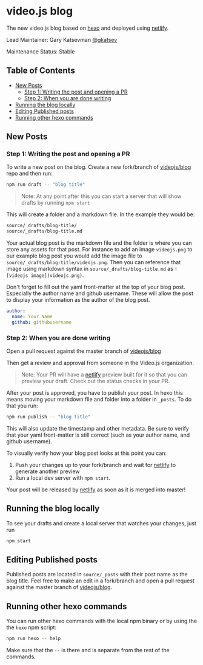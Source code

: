 # video.js blog

The new video.js blog based on [hexo][] and deployed using [netlify][].

Lead Maintainer: Gary Katsevman [@gkatsev](https://github.com/gkatsev])

Maintenance Status: Stable

## Table of Contents

* [New Posts](#new-posts)
  * [Step 1: Writing the post and opening a PR](#step-1-writing-the-post-and-opening-a-pr)
  * [Step 2: When you are done writing](#step-2-when-you-are-done-writing)
* [Running the blog locally](#running-the-blog-locally)
* [Editing Published posts](#editing-published-posts)
* [Running other hexo commands](#running-other-hexo-commands)

## New Posts

### Step 1: Writing the post and opening a PR

To write a new post on the blog. Create a new fork/branch of [videojs/blog][videojs-blog] repo and then run:

```sh
npm run draft -- "blog title"
```

> Note: At any point after this you can start a server that will show drafts by running `npm start`

This will create a folder and a markdown file. In the example they would be:

```sh
source/_drafts/blog-title/
source/_drafts/blog-title.md
```

Your actual blog post is the markdown file and the folder is where you can store any assets for that post. For instance to add an image `videojs.png` to our example blog post you would add the image file to `source/_drafts/blog-title/videojs.png`. Then you can reference that image using markdown syntax in `source/_drafts/blog-title.md` as `![videojs image](videojs.png)`.

Don't forget to fill out the yaml front-matter at the top of your blog post. Especially the author name and github username. These will allow the post to display your information as the author of the blog post.

```yml
author:
  name: Your Name
  github: githubusername
```

### Step 2: When you are done writing

Open a pull request against the master branch of [videojs/blog][videojs-blog]

Then get a review and approval from someone in the Video.js organization.

> Note: Your PR will have a [netlify][] preview built for it so that you can preview your draft. Check out the status checks in your PR.

After your post is approved, you have to publish your post. In hexo this means moving your markdown file and folder into a folder in `_posts`. To do that you run:

```sh
npm run publish -- "blog title"
```

This will also update the timestamp and other metadata. Be sure to verify that your yaml front-matter is still correct (such as your author name, and github username).

To visually verify how your blog post looks at this point you can:
1. Push your changes up to your fork/branch and wait for [netlify][] to generate another preview
1. Run a local dev server with `npm start`.

Your post will be released by [netlify][] as soon as it is merged into master!

## Running the blog locally

To see your drafts and create a local server that watches your changes, just run

```sh
npm start
```

## Editing Published posts

Published posts are located in `source/_posts` with their post name as the blog title. Feel free to make an edit in a fork/branch and open a pull request against the master branch of [videojs/blog][videojs-blog].

## Running other hexo commands

You can run other hexo commands with the local npm binary or by using the the `hexo` npm script:

```sh
npm run hexo -- help
```

Make sure that the `--` is there and is separate from the rest of the commands.

[hexo]: https://www.npmjs.com/package/hexo
[videojs-blog]: https://github.com/videojs/blog
[netlify]: https://www.netlify.com/
